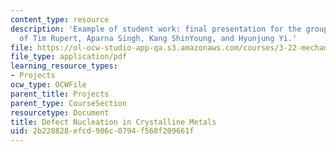 ```yaml
---
content_type: resource
description: 'Example of student work: final presentation for the group project, courtesy
  of Tim Rupert, Aparna Singh, Kang ShinYoung, and Hyunjung Yi.'
file: https://ol-ocw-studio-app-qa.s3.amazonaws.com/courses/3-22-mechanical-behavior-of-materials-spring-2008/2b228828efcd986c0794f568f209661f_defe_nuclea_pres.pdf
file_type: application/pdf
learning_resource_types:
- Projects
ocw_type: OCWFile
parent_title: Projects
parent_type: CourseSection
resourcetype: Document
title: Defect Nucleation in Crystalline Metals
uid: 2b228828-efcd-986c-0794-f568f209661f
---
```

